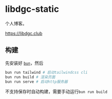 # libdgc-static

个人博客。

https://libdgc.club

## 构建

先安装好 [`bun`](https://bun.sh/)，然后

```sh
bun run tailwind # 启动tailwindcss cli
bun run build # 渲染页面
bun run serve # 启动http服务器
```

不支持保存时自动构建，需要手动运行`bun run build`
